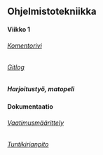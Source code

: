 ## Ohjelmistotekniikka

#### Viikko 1

###### [Komentorivi](https://github.com/AapoTuulentie/ot-harjoitustyo/blob/master/laskarit/viikko1/komentorivi.txt)
###### [Gitlog](https://github.com/AapoTuulentie/ot-harjoitustyo/blob/master/laskarit/viikko1/gitlog.txt)

##### Harjoitustyö, matopeli

#### Dokumentaatio

###### [Vaatimusmäärittely](https://github.com/AapoTuulentie/ot-harjoitustyo/blob/master/dokumentaatio/vaatimusmaarittely.md)
###### [Tuntikirjanpito](https://github.com/AapoTuulentie/ot-harjoitustyo/blob/master/dokumentaatio/tuntikirjanpito.md)
